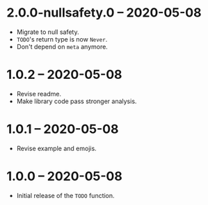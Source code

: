 # 2.0.0-nullsafety.0 – 2020-05-08

* Migrate to null safety.
* `TODO`'s return type is now `Never`.
* Don't depend on `meta` anymore.

# 1.0.2 – 2020-05-08

* Revise readme.
* Make library code pass stronger analysis.

# 1.0.1 – 2020-05-08

* Revise example and emojis.

# 1.0.0 – 2020-05-08

* Initial release of the `TODO` function.
